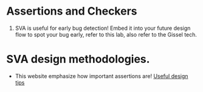 # Assertions and Checkers
1. SVA is useful for early bug detection! Embed it into your future design flow to spot your bug early, refer to this lab, also refer to the Gissel tech.



# SVA design methodologies.
- This website emphasize how important assertions are!
[Useful design tips](https://zipcpu.com/)